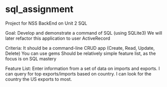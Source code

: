 sql_assignment
==============

Project for NSS BackEnd on Unit 2 SQL


 Goal:
Develop and demonstrate a command of SQL (using SQLite3)
We will later refactor this application to user ActiveRecord



Criteria:
It should be a command-line CRUD app (Create, Read, Update, Delete)
You can use gems
Should be relatively simple feature list, as the focus is on SQL mastery



Feature List:
Enter information from a set of data on imports and exports. 
I can query for top exports/imports based on country.
I can look for the country the US exports to most. 
